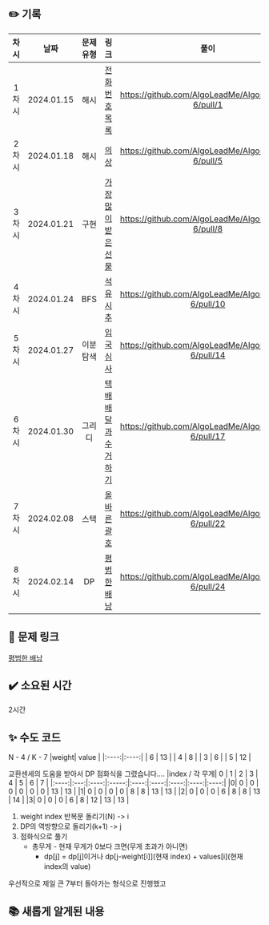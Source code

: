 ## ✏️ 기록   

| 차시 |    날짜    | 문제유형 | 링크 | 풀이 |
|:----:|:---------:|:----:|:-----:|:----:|
| 1차시 | 2024.01.15 |  해시  | <a href="https://school.programmers.co.kr/learn/courses/30/lessons/42577?language=python3">전화번호 목록</a> | https://github.com/AlgoLeadMe/AlgoLeadMe-6/pull/1 |
| 2차시 | 2024.01.18 |  해시  | <a href="https://school.programmers.co.kr/learn/courses/30/lessons/42578">의상</a> | https://github.com/AlgoLeadMe/AlgoLeadMe-6/pull/5 |
| 3차시 | 2024.01.21 |  구현  | <a href="https://school.programmers.co.kr/learn/courses/30/lessons/258712">가장 많이 받은 선물</a> | https://github.com/AlgoLeadMe/AlgoLeadMe-6/pull/8 |
| 4차시 | 2024.01.24 |  BFS  | <a href="https://school.programmers.co.kr/learn/courses/30/lessons/250136">석유 시추</a> | https://github.com/AlgoLeadMe/AlgoLeadMe-6/pull/10 |
| 5차시 | 2024.01.27 |  이분탐색  | <a href="https://school.programmers.co.kr/learn/courses/30/lessons/43238">입국심사</a> | https://github.com/AlgoLeadMe/AlgoLeadMe-6/pull/14 |
| 6차시 | 2024.01.30 |  그리디  | <a href="https://school.programmers.co.kr/learn/courses/30/lessons/150369">택배 배달과 수거하기</a> | https://github.com/AlgoLeadMe/AlgoLeadMe-6/pull/17 |
| 7차시 | 2024.02.08 |  스택  | <a href="https://school.programmers.co.kr/learn/courses/30/lessons/12909">올바른 괄호</a> | https://github.com/AlgoLeadMe/AlgoLeadMe-6/pull/22 |
| 8차시 | 2024.02.14 |  DP  | <a href="https://www.acmicpc.net/problem/12865">평범한 배낭</a> | https://github.com/AlgoLeadMe/AlgoLeadMe-6/pull/24 |


<!-- PR은 최대한 다른 사람이 알아보기 쉽도록 자세히 써주세요. 특히 수도 코드 부분은 더더욱요...!!-->

## 🔗 문제 링크
<!-- 해결한 문제의 링크를 올려주세요. -->
[평범한 배낭](https://www.acmicpc.net/problem/12865)

## ✔️ 소요된 시간
<!-- 문제를 해결하는데 소요된 시간을 적어주세요. -->
2시간

## ✨ 수도 코드
<!-- 내가 작성한 코드를 모르는 사람이 봐도 이해할 수 있도록 글로 쉽게 풀어서 설명해주세요. -->
<!-- 알고리즘에 대한 지식이 전혀 없는 사람이 봐도 이해할 수 있도록 작성해주세요. 시각자료를 이용하면 더 좋습니다. -->

N - 4 / K - 7
|weight| value |
|:----:|:----:|
| 6 | 13 |
| 4 | 8 |
| 3 | 6 |
| 5 | 12 |

교환센세의 도움을 받아서 DP 점화식을 그렸습니다....
|index / 각 무게| 0 | 1 | 2 | 3 | 4 | 5 | 6 | 7 | 
|:----:|:---:|:----:|:-----:|:----:|:----:|:----:|:----:|:----:|
|0| 0 | 0 | 0 | 0 | 0 | 0 | 13 | 13 |
|1| 0 | 0 | 0 | 0 | 8 | 8 | 13 | 13 |
|2| 0 | 0 | 0 | 6 | 8 | 8 | 13 | 14 |
|3| 0 | 0 | 0 | 6 | 8 | 12 | 13 | 13 |

1. weight index 반복문 돌리기(N) -> i
2. DP의 역방향으로 돌리기(k+1) -> j
3. 점화식으로 풀기
    - 총무게 - 현재 무게가 0보다 크면(무게 초과가 아니면)
        - dp[j] = dp[j]이거나 dp[j-weight[i]](현재 index) + values[i](현재 index의 value)  


우선적으로 제일 큰 7부터 돌아가는 형식으로 진행했고



## 📚 새롭게 알게된 내용
<!-- 새롭게 알게된 내용이 있다면 작성 해주시고 출처를 남겨주세요. -->
